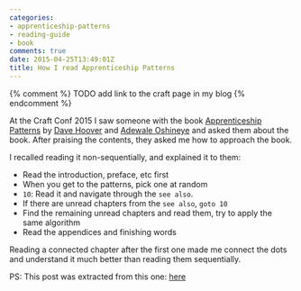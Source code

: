 ```yaml
---
categories:
- apprenticeship-patterns
- reading-guide
- book
comments: true
date: 2015-04-25T13:49:01Z
title: How I read Apprenticeship Patterns
---
```


{% comment %}
TODO add link to the craft page in my blog
{% endcomment %}

At the Craft Conf 2015 I saw someone with the book [Apprenticeship Patterns][apprenticeship-patterns-book] by [Dave Hoover][davehoover] and [Adewale Oshineye][ade_oshineye] and asked them about the book. After praising the contents, they asked me how to approach the book.

I recalled reading it non-sequentially, and explained it to them:

  * Read the introduction, preface, etc first
  * When you get to the patterns, pick one at random
  * ``10``: Read it and navigate through the ``see also``. 
  * If there are unread chapters from the ``see also``, ``goto 10``
  * Find the remaining unread chapters and read them, try to apply the same algorithm
  * Read the appendices and finishing words


Reading a connected chapter after the first one made me connect the dots and understand it much better than reading them sequentially.

PS: This post was extracted from this one: [here](../../../../2015/02/02/your-first-language/)

[apprenticeship-patterns-book]: http://www.amazon.com/Apprenticeship-Patterns-Guidance-Aspiring-Craftsman/dp/0596518382
[davehoover]: http://twitter.com/@davehoover
[ade_oshineye]: http://twitter.com/@ade_oshineye